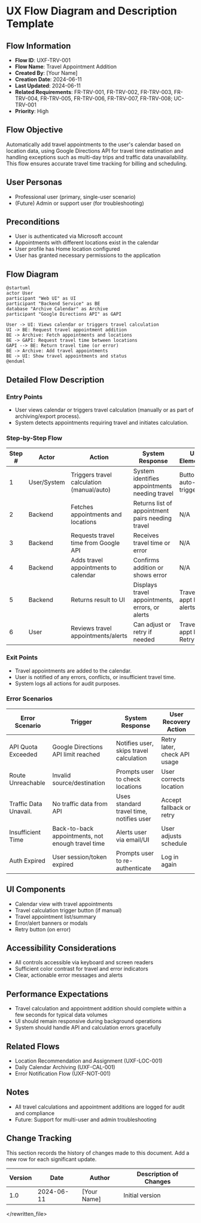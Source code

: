# UX Flow Diagram and Description Template

## Flow Information
- **Flow ID**: UXF-TRV-001
- **Flow Name**: Travel Appointment Addition
- **Created By**: [Your Name]
- **Creation Date**: 2024-06-11
- **Last Updated**: 2024-06-11
- **Related Requirements**: FR-TRV-001, FR-TRV-002, FR-TRV-003, FR-TRV-004, FR-TRV-005, FR-TRV-006, FR-TRV-007, FR-TRV-008; UC-TRV-001
- **Priority**: High

## Flow Objective
Automatically add travel appointments to the user's calendar based on location data, using Google Directions API for travel time estimation and handling exceptions such as multi-day trips and traffic data unavailability. This flow ensures accurate travel time tracking for billing and scheduling.

## User Personas
- Professional user (primary, single-user scenario)
- (Future) Admin or support user (for troubleshooting)

## Preconditions
- User is authenticated via Microsoft account
- Appointments with different locations exist in the calendar
- User profile has Home location configured
- User has granted necessary permissions to the application

## Flow Diagram
```
@startuml
actor User
participant "Web UI" as UI
participant "Backend Service" as BE
database "Archive Calendar" as Archive
participant "Google Directions API" as GAPI

User -> UI: Views calendar or triggers travel calculation
UI -> BE: Request travel appointment addition
BE -> Archive: Fetch appointments and locations
BE -> GAPI: Request travel time between locations
GAPI --> BE: Return travel time (or error)
BE -> Archive: Add travel appointments
BE -> UI: Show travel appointments and status
@enduml
```

## Detailed Flow Description

### Entry Points
- User views calendar or triggers travel calculation (manually or as part of archiving/export process).
- System detects appointments requiring travel and initiates calculation.

### Step-by-Step Flow

| Step # | Actor        | Action                                      | System Response                                      | UI Elements                | Notes                                  |
|--------|--------------|---------------------------------------------|------------------------------------------------------|----------------------------|----------------------------------------|
| 1      | User/System  | Triggers travel calculation (manual/auto)   | System identifies appointments needing travel        | Button, auto-trigger       | Can be part of archiving/export        |
| 2      | Backend      | Fetches appointments and locations          | Returns list of appointment pairs needing travel     | N/A                        |                                        |
| 3      | Backend      | Requests travel time from Google API        | Receives travel time or error                        | N/A                        | Handles API quota, errors              |
| 4      | Backend      | Adds travel appointments to calendar        | Confirms addition or shows error                     | N/A                        | Handles exceptions, multi-day trips    |
| 5      | Backend      | Returns result to UI                        | Displays travel appointments, errors, or alerts      | Travel appt list, alerts   | Alerts for insufficient travel time    |
| 6      | User         | Reviews travel appointments/alerts          | Can adjust or retry if needed                        | Travel appt list, Retry    |                                        |

### Exit Points
- Travel appointments are added to the calendar.
- User is notified of any errors, conflicts, or insufficient travel time.
- System logs all actions for audit purposes.

### Error Scenarios

| Error Scenario         | Trigger                                 | System Response                                 | User Recovery Action                |
|-----------------------|-----------------------------------------|------------------------------------------------|-------------------------------------|
| API Quota Exceeded    | Google Directions API limit reached      | Notifies user, skips travel calculation         | Retry later, check API usage        |
| Route Unreachable     | Invalid source/destination               | Prompts user to check locations                 | User corrects location              |
| Traffic Data Unavail. | No traffic data from API                 | Uses standard travel time, notifies user        | Accept fallback or retry            |
| Insufficient Time     | Back-to-back appointments, not enough travel time | Alerts user via email/UI                | User adjusts schedule               |
| Auth Expired          | User session/token expired               | Prompts user to re-authenticate                 | Log in again                        |

## UI Components
- Calendar view with travel appointments
- Travel calculation trigger button (if manual)
- Travel appointment list/summary
- Error/alert banners or modals
- Retry button (on error)

## Accessibility Considerations
- All controls accessible via keyboard and screen readers
- Sufficient color contrast for travel and error indicators
- Clear, actionable error messages and alerts

## Performance Expectations
- Travel calculation and appointment addition should complete within a few seconds for typical data volumes
- UI should remain responsive during background operations
- System should handle API and calculation errors gracefully

## Related Flows
- Location Recommendation and Assignment (UXF-LOC-001)
- Daily Calendar Archiving (UXF-CAL-001)
- Error Notification Flow (UXF-NOT-001)

## Notes
- All travel calculations and appointment additions are logged for audit and compliance
- Future: Support for multi-user and admin troubleshooting

## Change Tracking

This section records the history of changes made to this document. Add a new row for each significant update.

| Version | Date       | Author      | Description of Changes         |
|---------|------------|-------------|-------------------------------|
| 1.0     | 2024-06-11 | [Your Name] | Initial version               |

</rewritten_file> 